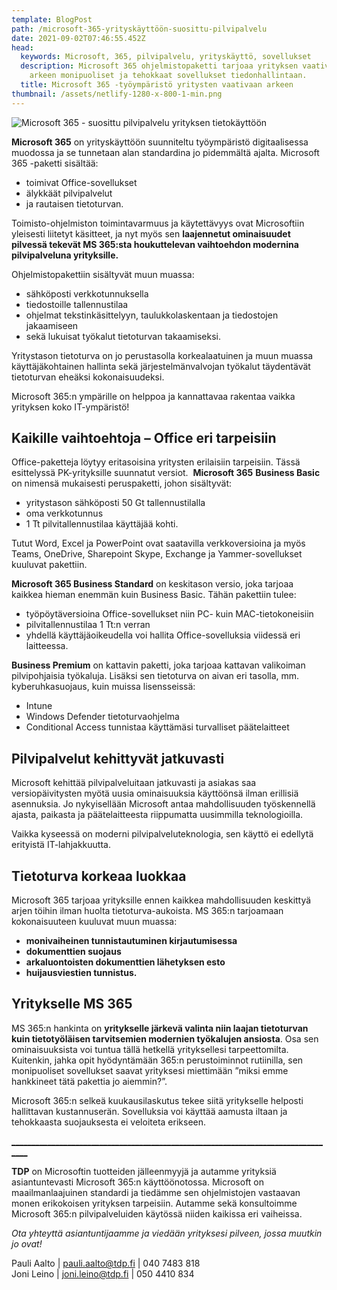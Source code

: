 ```yaml
---
template: BlogPost
path: /microsoft-365-yrityskäyttöön-suosittu-pilvipalvelu
date: 2021-09-02T07:46:55.452Z
head:
  keywords: Microsoft, 365, pilvipalvelu, yrityskäyttö, sovellukset
  description: Microsoft 365 ohjelmistopaketti tarjoaa yrityksen vaativaankin
    arkeen monipuoliset ja tehokkaat sovellukset tiedonhallintaan.
  title: Microsoft 365 -työympäristö yritysten vaativaan arkeen
thumbnail: /assets/netlify-1280-x-800-1-min.png
---
```

![Microsoft 365 - suosittu pilvipalvelu yrityksen tietokäyttöön](/assets/netlify-1280-x-800-1-min.png)

**Microsoft 365** on yrityskäyttöön suunniteltu työympäristö digitaalisessa muodossa ja se tunnetaan alan standardina jo pidemmältä ajalta. Microsoft 365 -paketti sisältää:

* toimivat Office-sovellukset
* älykkäät pilvipalvelut
* ja rautaisen tietoturvan.

Toimisto-ohjelmiston toimintavarmuus ja käytettävyys ovat Microsoftiin yleisesti liitetyt käsitteet, ja nyt myös sen **laajennetut ominaisuudet pilvessä tekevät MS 365:sta houkuttelevan vaihtoehdon modernina pilvipalveluna yrityksille.**

Ohjelmistopakettiin sisältyvät muun muassa:

* sähköposti verkkotunnuksella
* tiedostoille tallennustilaa
* ohjelmat tekstinkäsittelyyn, taulukkolaskentaan ja tiedostojen jakaamiseen
* sekä lukuisat työkalut tietoturvan takaamiseksi.

Yritystason tietoturva on jo perustasolla korkealaatuinen ja muun muassa käyttäjäkohtainen hallinta sekä järjestelmänvalvojan työkalut täydentävät tietoturvan eheäksi kokonaisuudeksi.

Microsoft 365:n ympärille on helppoa ja kannattavaa rakentaa vaikka yrityksen koko IT-ympäristö!

## Kaikille vaihtoehtoja – Office eri tarpeisiin

Office-paketteja löytyy eritasoisina yritysten erilaisiin tarpeisiin. Tässä esittelyssä PK-yrityksille suunnatut versiot.  **Microsoft 365** **Business Basic** on nimensä mukaisesti peruspaketti, johon sisältyvät:

* yritystason sähköposti 50 Gt tallennustilalla
* oma verkkotunnus
* 1 Tt pilvitallennustilaa käyttäjää kohti.

Tutut Word, Excel ja PowerPoint ovat saatavilla verkkoversioina ja myös Teams, OneDrive, Sharepoint Skype, Exchange ja Yammer-sovellukset kuuluvat pakettiin.

**Microsoft 365 Business Standard** on keskitason versio, joka tarjoaa kaikkea hieman enemmän kuin Business Basic. Tähän pakettiin tulee: 

* työpöytäversioina Office-sovellukset niin PC- kuin MAC-tietokoneisiin
* pilvitallennustilaa 1 Tt:n verran
* yhdellä käyttäjäoikeudella voi hallita Office-sovelluksia viidessä eri laitteessa.

**Business Premium** on kattavin paketti, joka tarjoaa kattavan valikoiman pilvipohjaisia työkaluja. Lisäksi sen tietoturva on aivan eri tasolla, mm. kyberuhkasuojaus, kuin muissa lisensseissä:

* Intune
* Windows Defender tietoturvaohjelma
* Conditional Access tunnistaa käyttämäsi turvalliset päätelaitteet

## Pilvipalvelut kehittyvät jatkuvasti

Microsoft kehittää pilvipalveluitaan jatkuvasti ja asiakas saa versiopäivitysten myötä uusia ominaisuuksia käyttöönsä ilman erillisiä asennuksia. Jo nykyisellään Microsoft antaa mahdollisuuden työskennellä ajasta, paikasta ja päätelaitteesta riippumatta uusimmilla teknologioilla.

Vaikka kyseessä on moderni pilvipalveluteknologia, sen käyttö ei edellytä erityistä IT-lahjakkuutta.

## Tietoturva korkeaa luokkaa

Microsoft 365 tarjoaa yrityksille ennen kaikkea mahdollisuuden keskittyä arjen töihin ilman huolta tietoturva-aukoista. MS 365:n tarjoamaan kokonaisuuteen kuuluvat muun muassa:

* **monivaiheinen tunnistautuminen kirjautumisessa**
* **dokumenttien suojaus**
* **arkaluontoisten dokumenttien lähetyksen esto**
* **huijausviestien tunnistus.**

## Yritykselle MS 365

MS 365:n hankinta on **yritykselle järkevä valinta niin laajan tietoturvan kuin tietotyöläisen tarvitsemien modernien työkalujen ansiosta**. Osa sen ominaisuuksista voi tuntua tällä hetkellä yrityksellesi tarpeettomilta. Kuitenkin, jahka opit hyödyntämään 365:n perustoiminnot rutiinilla, sen monipuoliset sovellukset saavat yrityksesi miettimään ”miksi emme hankkineet tätä pakettia jo aiemmin?”.

Microsoft 365:n selkeä kuukausilaskutus tekee siitä yritykselle helposti hallittavan kustannuserän. Sovelluksia voi käyttää aamusta iltaan ja tehokkaasta suojauksesta ei veloiteta erikseen.

[\_\_\_\_\_\_\_\_\_\_\_\_\_\_\_\_\_\_\_\_\_\_\_\_\_\_\_\_\_\_\_\_\_\_\_\_\_\_\_\_\_\_\_\_\_\_\_\_\_\_\_\_\_\_\_\_\_\_\_\_\_\_\_\_\_\_\_\_\_\_\_\_\_\_\_\_\_\_\_\_\_\_](<>)

**TDP** on Microsoftin tuotteiden jälleenmyyjä ja autamme yrityksiä asiantuntevasti Microsoft 365:n käyttöönotossa. Microsoft on maailmanlaajuinen standardi ja tiedämme sen ohjelmistojen vastaavan monen erikokoisen yrityksen tarpeisiin. Autamme sekä konsultoimme Microsoft 365:n pilvipalveluiden käytössä niiden kaikissa eri vaiheissa.

*Ota yhteyttä asiantuntijaamme ja viedään yrityksesi pilveen, jossa muutkin jo ovat!*

Pauli Aalto | pauli.aalto@tdp.fi | 040 7483 818\
Joni Leino  | joni.leino@tdp.fi   | 050 4410 834
